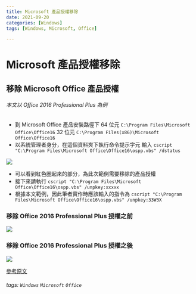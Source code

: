 ```yaml
---
title: Microsoft 產品授權移除
date: 2021-09-20
categories: [Windows]
tags: [Windows, Microsoft, Office]

---
```


# Microsoft 產品授權移除

移除 Microsoft Office 產品授權
---
###### 本文以 Office 2016 Professional Plus 為例
- 到 Microsoft Office 產品安裝路徑下
64 位元 `C:\Program Files\Microsoft Office\Office16`
32 位元 `C:\Program Files(x86)\Microsoft Office\Office16`
- 以系統管理者身分，在這個資料夾下執行命令提示字元
輸入 `cscript "C:\Program Files\Microsoft Office\Office16\ospp.vbs" /dstatus`

![](https://i.imgur.com/R42WV1Z.png)

- 可以看到紅色圈起來的部分，為此次範例需要移除的產品授權
- 接下來請執行 
`cscript "C:\Program Files\Microsoft Office\Office16\ospp.vbs" /unpkey:xxxxx`
- 根據本文範例，因此筆者實作時應該輸入的指令為
`cscript "C:\Program Files\Microsoft Office\Office16\ospp.vbs" /unpkey:33W3X`

### 移除 Office 2016 Professional Plus 授權之前
![](https://i.imgur.com/AbgKaXV.png)

### 移除 Office 2016 Professional Plus 授權之後
![](https://i.imgur.com/oO2wFtM.png)

[參考原文](https://joechang0113.github.io/2020/04/20/kms-license-clean.html)

###### tags: `Windows` `Microsoft` `Office`